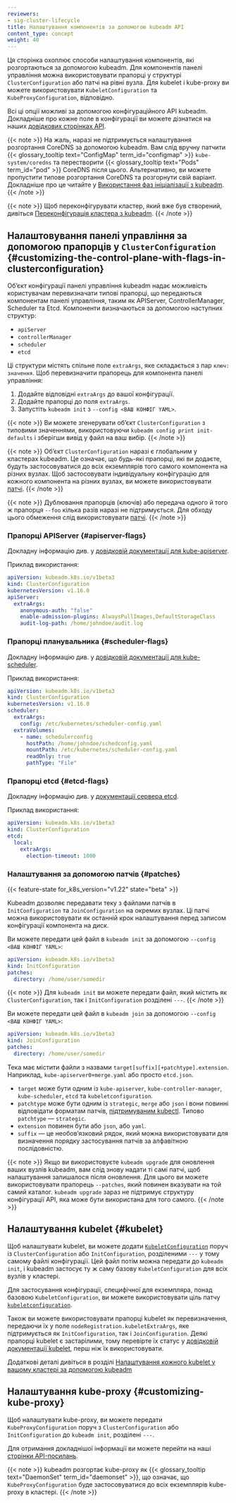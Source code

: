 ```yaml
---
reviewers:
- sig-cluster-lifecycle
title: Налаштування компонентів за допомогою kubeadm API
content_type: concept
weight: 40
---
```


<!-- overview -->

Ця сторінка охоплює способи налаштування компонентів, які розгортаються за допомогою kubeadm. Для компонентів панелі управління можна використовувати прапорці у структурі `ClusterConfiguration` або патчі на рівні вузла. Для kubelet і kube-proxy ви можете використовувати `KubeletConfiguration` та `KubeProxyConfiguration`, відповідно.

Всі ці опції можливі за допомогою конфігураційного API kubeadm. Докладніше про кожне поле в конфігурації ви можете дізнатися на наших [довідкових сторінках API](/docs/reference/config-api/kubeadm-config.v1beta3/).

{{< note >}}
На жаль, наразі не підтримується налаштування розгортання CoreDNS за допомогою kubeadm. Вам слід вручну патчити {{< glossary_tooltip text="ConfigMap" term_id="configmap" >}} `kube-system/coredns` та перестворити {{< glossary_tooltip text="Pods" term_id="pod" >}} CoreDNS після цього. Альтернативно, ви можете пропустити типове розгортання CoreDNS та розгорнути свій варіант. Докладніше про це читайте у [Використання фаз ініціалізації з kubeadm](/docs/reference/setup-tools/kubeadm/kubeadm-init/#init-phases).
{{< /note >}}

{{< note >}}
Щоб переконфігурувати кластер, який вже був створений, дивіться [Переконфігурація кластера з kubeadm](/docs/tasks/administer-cluster/kubeadm/kubeadm-reconfigure).
{{< /note >}}

<!-- body -->

## Налаштовування панелі управління за допомогою прапорців у `ClusterConfiguration` {#customizing-the-control-plane-with-flags-in-clusterconfiguration}

Обʼєкт конфігурації панелі управління kubeadm надає можливість користувачам перевизначати типові прапорці, що передаються компонентам панелі управління, таким як APIServer, ControllerManager, Scheduler та Etcd. Компоненти визначаються за допомогою наступних структур:

- `apiServer`
- `controllerManager`
- `scheduler`
- `etcd`

Ці структури містять спільне поле `extraArgs`, яке складається з пар `ключ: значення`. Щоб перевизначити прапорець для компонента панелі управління:

1. Додайте відповідні `extraArgs` до вашої конфігурації.
2. Додайте прапорці до поля `extraArgs`.
3. Запустіть `kubeadm init` з `--config <ВАШ КОНФІГ YAML>`.

{{< note >}}
Ви можете згенерувати обʼєкт `ClusterConfiguration` з типовими значеннями, використовуючи `kubeadm config print init-defaults` і зберігши вивід у файл на ваш вибір.
{{< /note >}}

{{< note >}}
Обʼєкт `ClusterConfiguration` наразі є глобальним у кластерах kubeadm. Це означає, що будь-які прапорці, які ви додаєте, будуть застосовуватися до всіх екземплярів того самого компонента на різних вузлах. Щоб застосовувати індивідуальну конфігурацію для кожного компонента на різних вузлах, ви можете використовувати [патчі](#patches).
{{< /note >}}

{{< note >}}
Дублювання прапорців (ключів) або передача одного й того ж прапорця `--foo` кілька разів наразі не підтримується. Для обходу цього обмеження слід використовувати [патчі](#patches).
{{< /note >}}

### Прапорці APIServer {#apiserver-flags}

Докладну інформацію див. у [довідковій документації для kube-apiserver](/docs/reference/command-line-tools-reference/kube-apiserver/).

Приклад використання:

```yaml
apiVersion: kubeadm.k8s.io/v1beta3
kind: ClusterConfiguration
kubernetesVersion: v1.16.0
apiServer:
  extraArgs:
    anonymous-auth: "false"
    enable-admission-plugins: AlwaysPullImages,DefaultStorageClass
    audit-log-path: /home/johndoe/audit.log
```

### Прапорці планувальника {#scheduler-flags}

Докладну інформацію див. у [довідковій документації для kube-scheduler](/docs/reference/command-line-tools-reference/kube-scheduler/).

Приклад використання:

```yaml
apiVersion: kubeadm.k8s.io/v1beta3
kind: ClusterConfiguration
kubernetesVersion: v1.16.0
scheduler:
  extraArgs:
    config: /etc/kubernetes/scheduler-config.yaml
  extraVolumes:
    - name: schedulerconfig
      hostPath: /home/johndoe/schedconfig.yaml
      mountPath: /etc/kubernetes/scheduler-config.yaml
      readOnly: true
      pathType: "File"
```

### Прапорці etcd {#etcd-flags}

Докладну інформацію див. у [документації сервера etcd](https://etcd.io/docs/).

Приклад використання:

```yaml
apiVersion: kubeadm.k8s.io/v1beta3
kind: ClusterConfiguration
etcd:
  local:
    extraArgs:
      election-timeout: 1000
```

### Налаштування за допомогою патчів {#patches}

{{< feature-state for_k8s_version="v1.22" state="beta" >}}

Kubeadm дозволяє передавати теку з файлами патчів в `InitConfiguration` та `JoinConfiguration` на окремих вузлах. Ці патчі можна використовувати як останній крок налаштування перед записом конфігурації компонента на диск.

Ви можете передати цей файл в `kubeadm init` за допомогою `--config <ВАШ КОНФІГ YAML>`:

```yaml
apiVersion: kubeadm.k8s.io/v1beta3
kind: InitConfiguration
patches:
  directory: /home/user/somedir
```

{{< note >}}
Для `kubeadm init` ви можете передати файл, який містить як `ClusterConfiguration`, так і `InitConfiguration` розділені `---`.
{{< /note >}}

Ви можете передати цей файл в `kubeadm join` за допомогою `--config <ВАШ КОНФІГ YAML>`:

```yaml
apiVersion: kubeadm.k8s.io/v1beta3
kind: JoinConfiguration
patches:
  directory: /home/user/somedir
```

Тека має містити файли з назвами `target[suffix][+patchtype].extension`.
Наприклад, `kube-apiserver0+merge.yaml` або просто `etcd.json`.

- `target` може бути одним із `kube-apiserver`, `kube-controller-manager`, `kube-scheduler`, `etcd` та `kubeletconfiguration`.
- `patchtype` може бути одним із `strategic`, `merge` або `json` і вони повинні відповідати форматам патчів, [підтримуваним kubectl](/docs/tasks/manage-kubernetes-objects/update-api-object-kubectl-patch). Типово `patchtype` — `strategic`.
- `extension` повинен бути або `json`, або `yaml`.
- `suffix` — це необовʼязковий рядок, який можна використовувати для визначення порядку застосування патчів за алфавітною послідовністю.

{{< note >}}
Якщо ви використовуєте `kubeadm upgrade` для оновлення ваших вузлів kubeadm, вам слід знову надати ті самі патчі, щоб налаштування залишалося після оновлення. Для цього ви можете використовувати прапорець `--patches`, який повинен вказувати на той самий каталог. `kubeadm upgrade` зараз не підтримує структуру конфігурації API,
яка може бути використана для того самого.
{{< /note >}}

## Налаштування kubelet {#kubelet}

Щоб налаштувати kubelet, ви можете додати [`KubeletConfiguration`](/docs/reference/config-api/kubelet-config.v1beta1/) поруч із `ClusterConfiguration` або `InitConfiguration`, розділеними `---` у тому самому файлі конфігурації. Цей файл потім можна передати до `kubeadm init`, і kubeadm застосує ту ж саму базову `KubeletConfiguration` для всіх вузлів у кластері.

Для застосування конфігурації, специфічної для екземпляра, понад базовою `KubeletConfiguration`, ви можете використовувати ціль патчу [`kubeletconfiguration`](#patches).

Також ви можете використовувати прапорці kubelet як перевизначення, передаючи їх у поле `nodeRegistration.kubeletExtraArgs`, яке підтримується як `InitConfiguration`, так і `JoinConfiguration`. Деякі прапорці kubelet є застарілими, тому перевірте їх статус у [довідковій документації kubelet](/docs/reference/command-line-tools-reference/kubelet), перш ніж їх використовувати.

Додаткові деталі дивіться в розділі [Налаштування кожного kubelet у вашому кластері за допомогою kubeadm](/docs/setup/production-environment/tools/kubeadm/kubelet-integration)

## Налаштування kube-proxy {#customizing-kube-proxy}

Щоб налаштувати kube-proxy, ви можете передати `KubeProxyConfiguration` поруч з `ClusterConfiguration` або `InitConfiguration` до `kubeadm init`, розділені `---`.

Для отримання докладнішої інформації ви можете перейти на наші [сторінки API-посилань](/docs/reference/config-api/kubeadm-config.v1beta3/).

{{< note >}}
kubeadm розгортає kube-proxy як {{< glossary_tooltip text="DaemonSet" term_id="daemonset" >}}, що означає, що `KubeProxyConfiguration` буде застосовуватися до всіх екземплярів kube-proxy в кластері.
{{< /note >}}
